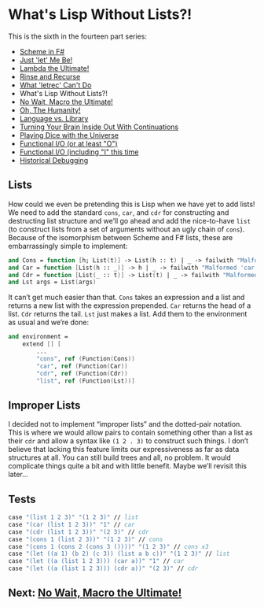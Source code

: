 # What's Lisp Without Lists?!

This is the sixth in the fourteen part series:

* [Scheme in F#](Docs/intro.md)
* [Just 'let' Me Be!](let.md)
* [Lambda the Ultimate!](lambda.md)
* [Rinse and Recurse](recurse.md)
* [What 'letrec' Can't Do](letstar.md)
* What's Lisp Without Lists?!
* [No Wait, Macro the Ultimate!](macros.md)
* [Oh, The Humanity!](mutation.md)
* [Language vs. Library](library.md)
* [Turning Your Brain Inside Out With Continuations](continuations.md)
* [Playing Dice with the Universe](amb.md)
* [Functional I/O (or at least "O")](functional_o.md)
* [Functional I/O (including "I" this time](functinal_i.md)
* [Historical Debugging](debugging.md)

## Lists

How could we even be pretending this is Lisp when we have yet to add lists! We need to add the standard `cons`, `car`, and `cdr` for constructing and destructing list structure and we’ll go ahead and add the nice-to-have `list` (to construct lists from a set of arguments without an ugly chain of `cons`). Because of the isomorphism between Scheme and F# lists, these are embarrassingly simple to implement:

``` fsharp
and Cons = function [h; List(t)] -> List(h :: t) | _ -> failwith "Malformed 'cons'." 
and Car = function [List(h :: _)] -> h | _ -> failwith "Malformed 'car'." 
and Cdr = function [List(_ :: t)] -> List(t) | _ -> failwith "Malformed 'cdr'." 
and Lst args = List(args) 
```

It can’t get much easier than that. `Cons` takes an expression and a list and returns a new list with the expression prepended. `Car` returns the head of a list. `Cdr` returns the tail. `Lst` just makes a list. Add them to the environment as usual and we’re done:

``` fsharp
and environment = 
    extend [] [ 
        ...
        "cons", ref (Function(Cons)) 
        "car", ref (Function(Car)) 
        "cdr", ref (Function(Cdr)) 
        "list", ref (Function(Lst))]
```

## Improper Lists

I decided not to implement “improper lists” and the dotted-pair notation. This is where we would allow pairs to contain something other than a list as their `cdr` and allow a syntax like `(1 2 . 3)` to construct such things. I don’t believe that lacking this feature limits our expressiveness as far as data structures at all. You can still build trees and all, no problem. It would complicate things quite a bit and with little benefit. Maybe we’ll revisit this later…

## Tests

``` fsharp
case "(list 1 2 3)" "(1 2 3)" // list 
case "(car (list 1 2 3))" "1" // car 
case "(cdr (list 1 2 3))" "(2 3)" // cdr 
case "(cons 1 (list 2 3))" "(1 2 3)" // cons 
case "(cons 1 (cons 2 (cons 3 ())))" "(1 2 3)" // cons x3 
case "(let ((a 1) (b 2) (c 3)) (list a b c))" "(1 2 3)" // list 
case "(let ((a (list 1 2 3))) (car a))" "1" // car 
case "(let ((a (list 1 2 3))) (cdr a))" "(2 3)" // cdr
```
## Next: [No Wait, Macro the Ultimate!](macros.md)
